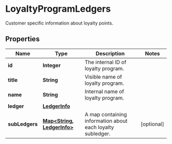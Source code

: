

# LoyaltyProgramLedgers

Customer specific information about loyalty points.
## Properties

Name | Type | Description | Notes
------------ | ------------- | ------------- | -------------
**id** | **Integer** | The internal ID of loyalty program. | 
**title** | **String** | Visible name of loyalty program. | 
**name** | **String** | Internal name of loyalty program. | 
**ledger** | [**LedgerInfo**](LedgerInfo.md) |  | 
**subLedgers** | [**Map&lt;String, LedgerInfo&gt;**](LedgerInfo.md) | A map containing information about each loyalty subledger. |  [optional]



